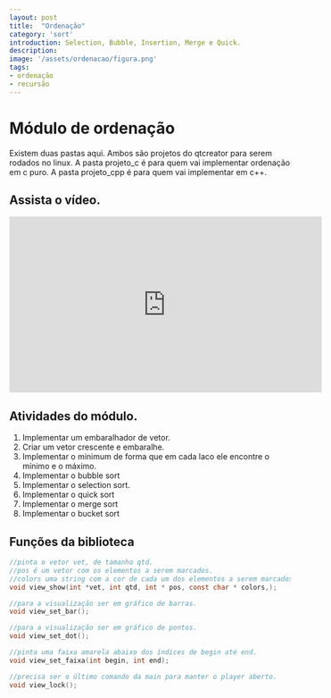 ```yaml
---
layout: post
title:  "Ordenação"
category: 'sort'
introduction: Selection, Bubble, Insertion, Merge e Quick.
description:
image: '/assets/ordenacao/figura.png'
tags:
- ordenação
- recursão
---
```



# Módulo de ordenação

Existem duas pastas aqui. Ambos são projetos do qtcreator para serem rodados no linux. 
A pasta projeto\_c é para quem vai implementar ordenação em c puro.
A pasta projeto\_cpp é para quem vai implementar em c++.

## Assista o vídeo.

<iframe width="560" height="315" src="https://www.youtube.com/embed/D_3RdjAMKco" frameborder="0" allowfullscreen></iframe>

## Atividades do módulo.

1. Implementar um embaralhador de vetor.
2. Criar um vetor crescente e embaralhe.
3. Implementar o minimum de forma que em cada laco ele encontre o mínimo e o máximo.
4. Implementar o bubble sort
5. Implementar o selection sort.
5. Implementar o quick sort
6. Implementar o merge sort
7. Implementar o bucket sort

## Funções da biblioteca

```c
//pinta o vetor vet, de tamanho qtd.
//pos é um vetor com os elementos a serem marcados.
//colors uma string com a cor de cada um dos elementos a serem marcados.
void view_show(int *vet, int qtd, int * pos, const char * colors,);

//para a visualização ser em gráfico de barras.
void view_set_bar();

//para a visualização ser em gráfico de pontos.
void view_set_dot();

//pinta uma faixa amarela abaixo dos índices de begin até end.
void view_set_faixa(int begin, int end);

//precisa ser o último comando da main para manter o player aberto.
void view_lock();
```